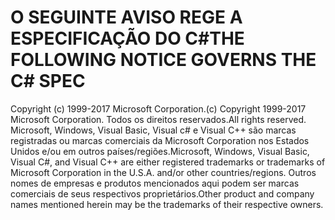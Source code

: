 <a name="the-following-notice-governs-the-c-spec"></a><span data-ttu-id="9bdd9-101">O SEGUINTE AVISO REGE A ESPECIFICAÇÃO DO C#</span><span class="sxs-lookup"><span data-stu-id="9bdd9-101">THE FOLLOWING NOTICE GOVERNS THE C# SPEC</span></span>
=====

<span data-ttu-id="9bdd9-102">Copyright (c) 1999-2017 Microsoft Corporation.</span><span class="sxs-lookup"><span data-stu-id="9bdd9-102">(c) Copyright 1999-2017 Microsoft Corporation.</span></span> <span data-ttu-id="9bdd9-103">Todos os direitos reservados.</span><span class="sxs-lookup"><span data-stu-id="9bdd9-103">All rights reserved.</span></span>
<span data-ttu-id="9bdd9-104">Microsoft, Windows, Visual Basic, Visual c# e Visual C++ são marcas registradas ou marcas comerciais da Microsoft Corporation nos Estados Unidos e/ou em outros países/regiões.</span><span class="sxs-lookup"><span data-stu-id="9bdd9-104">Microsoft, Windows, Visual Basic, Visual C#, and Visual C++ are either registered trademarks or trademarks of Microsoft Corporation in the U.S.A. and/or other countries/regions.</span></span>
<span data-ttu-id="9bdd9-105">Outros nomes de empresas e produtos mencionados aqui podem ser marcas comerciais de seus respectivos proprietários.</span><span class="sxs-lookup"><span data-stu-id="9bdd9-105">Other product and company names mentioned herein may be the trademarks of their respective owners.</span></span>
